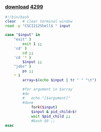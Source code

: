 ﻿---
pid:            4298
parent:         0
children:       4299
poster:         Leong0
title:          
date:           2013-07-13 11:33:56
description:    
format:         bash
---

# 

### [download](4298.sh)  [4299](4299.md)



```bash
#!/bin/bash
clear	# clear terminal window
read -p "CSCI212Shell$ " input

case "$input" in
	"exit" )
		exit 1 ;;
	'cd' )
		cd ;;
	'cd '* )
		$input ;;
	"jobs" )
		ps ;;
	* )
		array=$(echo $input | tr " " "\t")
	
		#for argument in $array
		#do
		#	echo "[$argument]"
		#done	
			fork($input)
			$input & pid_child=$! 
			wait $pid_child ;;
			#bash $0 ;;
esac
```

